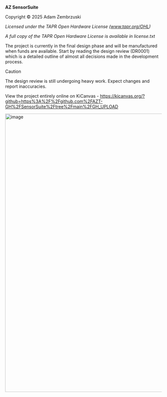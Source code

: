 **AZ SensorSuite**

Copyright © 2025 Adam Zembrzuski

_Licensed under the TAPR Open Hardware License (www.tapr.org/OHL)_

_A full copy of the TAPR Open Hardware License is available in license.txt_

The project is currently in the final design phase and will be manufactured when funds are available.
Start by reading the design review (DR0001) which is a detailed outline of almost all decisions made in the development process.

> [!CAUTION]  
> The design review is still undergoing heavy work. Expect changes and report inaccuracies.

View the project entirely online on KiCanvas - https://kicanvas.org/?github=https%3A%2F%2Fgithub.com%2FAZT-GH%2FSensorSuite%2Ftree%2Fmain%2FGH_UPLOAD

<img width="748" height="893" alt="image" src="https://github.com/user-attachments/assets/cef48b82-4995-479b-b07f-08163bb736f3" />

